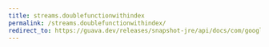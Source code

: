 ```yaml
---
title: streams.doublefunctionwithindex
permalink: /streams.doublefunctionwithindex/
redirect_to: https://guava.dev/releases/snapshot-jre/api/docs/com/google/common/collect/Streams.DoubleFunctionWithIndex.html
---
```

